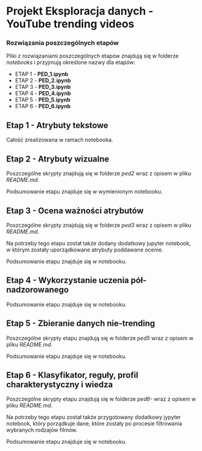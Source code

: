 # Projekt Eksploracja danych - YouTube trending videos

### Rozwiązania poszczególnych etapów

Pliki z rozwiązaniami poszczególnych etapów znajdują się w folderze *notebooks* i przyjmują określone nazwy dla etapów:

- ETAP 1 - **PED_1.ipynb**
- ETAP 2 - **PED_2.ipynb**
- ETAP 3 - **PED_3.ipynb**
- ETAP 4 - **PED_4.ipynb**
- ETAP 5 - **PED_5.ipynb**
- ETAP 6 - **PED_6.ipynb**

## Etap 1 - Atrybuty tekstowe

Całość zrealizowana w ramach notebooka.

## Etap 2 - Atrybuty wizualne

Poszczególne skrypty znajdują się w folderze *ped2* wraz z opisem w pliku *README.md*.

Podsumowanie etapu znajduje się w wymienionym notebooku.

## Etap 3 - Ocena ważności atrybutów

Poszczególne skrypty znajdują się w folderze *ped3* wraz z opisem w pliku
*README.md*.

Na potrzeby tego etapu został także dodany dodatkowy jupyter notebook, w którym zostały uporządkowane atrybuty poddawane
ocenie.

Podsumowanie etapu znajduje się w notebooku.

## Etap 4 - Wykorzystanie uczenia pół-nadzorowanego

Podsumowanie etapu znajduje się w notebooku.

## Etap 5 - Zbieranie danych nie-trending

Poszczególne skrypty etapu znajdują się w folderze *ped5* wraz z opisem w pliku *README.md*.

Podsumowanie etapu znajduje się w notebooku.

## Etap 6 - Klasyfikator, reguły, profil charakterystyczny i wiedza

Poszczególne skrypty etapu znajdują się w folderze *ped6-* wraz z opisem w pliku *README.md*.

Na potrzeby tego etapu został także przygotowany dodatkowy jypyter notebook, który porządkuje
dane, które zostały po procesie filtrowania wybranych rodzajów filmów.

Podsumowanie etapu znajduje się w notebooku.